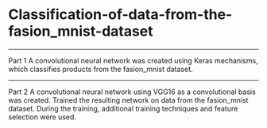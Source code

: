 # Classification-of-data-from-the-fasion_mnist-dataset


--------

Part 1
A convolutional neural network was created using Keras mechanisms, which classifies products from the fasion_mnist dataset.

--------

Part 2
A convolutional neural network using VGG16 as a convolutional basis was created.
Trained the resulting network on data from the fasion_mnist dataset. During the training, additional training techniques and feature selection were used.
